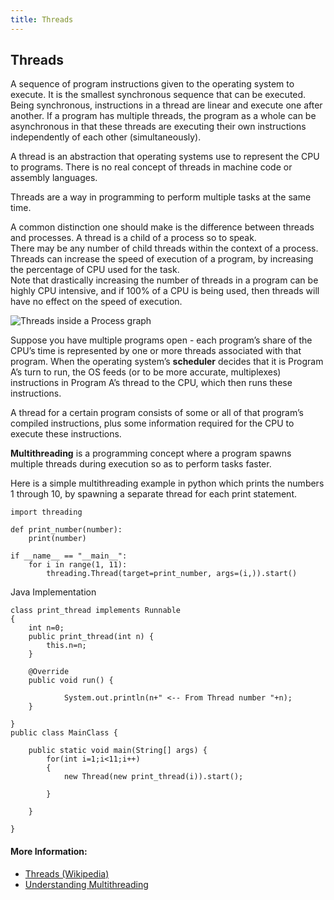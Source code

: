 ```yaml
---
title: Threads
---
```

## Threads
A sequence of program instructions given to the operating system to execute. It is the smallest synchronous sequence that can be executed. Being synchronous, instructions in a thread are linear and execute one after another. If a program has multiple threads, the program as a whole can be asynchronous in that these threads are executing their own instructions independently of each other (simultaneously).

A thread is an abstraction that operating systems use to represent the CPU to programs. There is no real concept of threads in machine code or assembly languages.

Threads are a way in programming to perform multiple tasks at the same time.  

A common distinction one should make is the difference between threads and processes. A thread is a child of a process so to speak.  
There may be any number of child threads within the context of a process. Threads can increase the speed of execution of a program, by increasing the percentage of CPU used for the task.  
Note that drastically increasing the number of threads in a program can be highly CPU intensive, and if 100% of a CPU is being used, then threads will have no effect on the speed of execution.

![Threads inside a Process graph](https://upload.wikimedia.org/wikipedia/commons/thumb/a/a5/Multithreaded_process.svg/440px-Multithreaded_process.svg.png)

Suppose you have multiple programs open - each program’s share of the CPU’s time is represented by one or more threads associated with that program. When the operating system’s **scheduler** decides that it is Program A’s turn to run, the OS feeds (or to be more accurate, multiplexes) instructions in Program A’s thread to the CPU, which then runs these instructions.

A thread for a certain program consists of some or all of that program’s compiled instructions, plus some information required for the CPU to execute these instructions.

**Multithreading** is a programming concept where a program spawns multiple threads during execution so as to perform tasks faster.

Here is a simple multithreading example in python which prints the numbers 1 through 10, by spawning a separate thread for each print statement.

````
import threading

def print_number(number):
    print(number)
    
if __name__ == "__main__":
    for i in range(1, 11):
        threading.Thread(target=print_number, args=(i,)).start()
````
Java Implementation
````
class print_thread implements Runnable
{
    int n=0;
    public print_thread(int n) {
        this.n=n;
    }
    
    @Override
    public void run() {
        
            System.out.println(n+" <-- From Thread number "+n);
    }
    
}
public class MainClass {
    
    public static void main(String[] args) {
        for(int i=1;i<11;i++)
        {
            new Thread(new print_thread(i)).start();
            
        }
        
    }
    
}
````

#### More Information:
<!-- Please add any articles you think might be helpful to read before writing the article -->

- [Threads (Wikipedia)](https://en.wikipedia.org/wiki/Thread_(computing))  
- [Understanding Multithreading](http://www.nakov.com/inetjava/lectures/part-1-sockets/InetJava-1.3-Multithreading.html)
